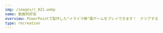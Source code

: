 ```yaml
---
img: /images/r_021.webp
name: 動画同好会
overview: PowerPointで製作した"イライラ棒"風ゲームをプレイできます！　クリアすると豪華景品が当たるかも！？
type: recreation
---
```

